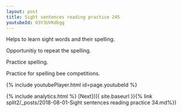```yaml
---
layout: post
title: Sight sentences reading practice 245
youtubeId: 03Y3UVKdbgg
---
```

 
 
Helps to learn sight words and their spelling.

Opportunitiy to repeat the spelling. 

Practice spelling. 
 
Practice for spelling bee competitions. 
 
{% include youtubePlayer.html id=page.youtubeId %}
 
 
{% include analytics.html %} 
[Next]({{ site.baseurl }}{% link  split2/_posts/2018-08-01-Sight sentences reading practice 34.md%})
 
